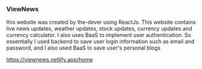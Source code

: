### ViewNews

this website was created by the-dever using ReactJs. This website contains live news updates, weather updates, stock updates, currency updates and currency calculator. I also uses BaaS to implement user authentication. So essentially I used backend to save user login information such as email and password, and I also used BaaS to save user's personal blogs

https://viewnews.netlify.app/home
